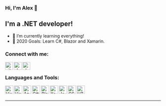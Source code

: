 ### Hi, I'm Alex 👋

## I'm a .NET developer!
- 🌱 I’m currently learning everything!
- 🥅 2020 Goals: Learn C#, Blazor and Xamarin.

### Connect with me:

[<img align="left" alt="github.com" width="25px" src="https://usercontentraw.blob.core.windows.net/icons/world-web.png" />][website]
[<img align="left" alt="alexandrumt | Twitter" width="25px" src="https://usercontentraw.blob.core.windows.net/icons/twitter.png" />][twitter]
[<img align="left" alt="alexandru-mt | LinkedIn" width="25px" src="https://usercontentraw.blob.core.windows.net/icons/linkedin.png" />][linkedin]

<br />

### Languages and Tools:

<img align="left" alt="Visual Studio" width="26px" src="https://usercontentraw.blob.core.windows.net/icons/visual-studio.png" />
<img align="left" alt="Visual Studio Code" width="26px" src="https://usercontentraw.blob.core.windows.net/icons/visual-studio-code.png" />
<img align="left" alt="Azure" width="26px" src="https://usercontentraw.blob.core.windows.net/icons/azure.png" />
<img align="left" alt="C#" width="26px" src="https://usercontentraw.blob.core.windows.net/icons/c-sharp.png" />
<img align="left" alt="Blazor" width="26px" src="https://usercontentraw.blob.core.windows.net/icons/blazor.png" />
<img align="left" alt="Xamarin" width="26px" src="https://usercontentraw.blob.core.windows.net/icons/xamarin.png" />
<img align="left" alt="JavaScript" width="26px" src="https://usercontentraw.blob.core.windows.net/icons/javascript.png" />
<img align="left" alt="CSS3" width="26px" src="https://usercontentraw.blob.core.windows.net/icons/css.png" />
<img align="left" alt="HTML5" width="26px" src="https://usercontentraw.blob.core.windows.net/icons/html5.png" />

<br />
<br />

---

[website]: https://github.com/alexandru93mt
[twitter]: https://twitter.com/alexandrumt
[linkedin]: www.linkedin.com/in/alexandru-mt
